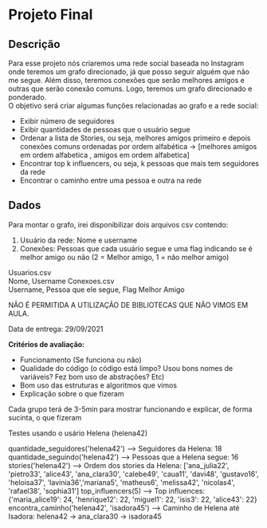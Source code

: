 
# Projeto Final  

## Descrição  

Para esse projeto nós criaremos uma rede social baseada no Instagram onde teremos um grafo direcionado, já que posso seguir alguém que não me segue. Além disso, teremos conexões que serão melhores amigos e outras que serão conexão comuns. Logo, teremos um grafo direcionado e ponderado.  
O objetivo será criar algumas funções relacionadas ao grafo e a rede social:  
- Exibir número de seguidores
- Exibir quantidades de pessoas que o usuário segue
- Ordenar a lista de Stories, ou seja, melhores amigos primeiro e depois conexões comuns ordenadas por ordem alfabética -> [melhores amigos em ordem alfabetica , amigos em ordem alfabetica]
- Encontrar top k influencers, ou seja, k pessoas que mais tem seguidores da rede
- Encontrar o caminho entre uma pessoa e outra na rede

## Dados

Para montar o grafo, irei disponibilizar dois arquivos csv contendo:  
1) Usuário da rede: Nome e username  
2) Conexões: Pessoas que cada usuário segue e uma flag indicando se é melhor 
amigo ou não (2 = Melhor amigo, 1 = não melhor amigo)  

Usuarios.csv  
    Nome, Username
Conexoes.csv  
    Username, Pessoa que ele segue, Flag Melhor Amigo

NÃO É PERMITIDA A UTILIZAÇÃO DE BIBLIOTECAS QUE NÃO VIMOS EM AULA.

Data de entrega: 29/09/2021  
  
<b>Critérios de avaliação:</b>  
- Funcionamento (Se funciona ou não)
- Qualidade do código (o código está limpo? Usou bons nomes de variáveis? Fez bom uso de abstrações? Etc)
- Bom uso das estruturas e algoritmos que vimos
- Explicação sobre o que fizeram
  
Cada grupo terá de 3-5min para mostrar funcionando e explicar, de forma sucinta, o que fizeram

Testes usando o usário Helena (helena42)

quantidade_seguidores('helena42') --> Seguidores da Helena: 18
quantidade_seguindo('helena42') --> Pessoas que a Helena segue: 16
stories('helena42') --> Ordem dos stories da Helena: ['ana_julia22', 'pietro33', 'alice43', 'ana_clara30', 'calebe49', 'caua11', 'davi48', 'gustavo16', 'heloisa37', 'lavinia36','mariana5', 'matheus6', 'melissa42', 'nicolas4', 'rafael38', 'sophia31']
top_influencers(5) --> Top influences: {'maria_alice19': 24, 'henrique12': 22, 'miguel1': 22, 'isis3': 22, 'alice43': 22}
encontra_caminho('helena42', 'isadora45') --> Caminho de Helena até Isadora: helena42 -> ana_clara30 -> isadora45

